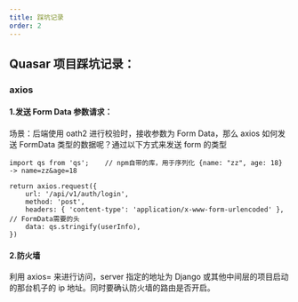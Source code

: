 ```yaml
---
title: 踩坑记录
order: 2
---
```


## Quasar 项目踩坑记录：

### axios

#### 1.发送 Form Data 参数请求：

场景：后端使用 oath2 进行校验时，接收参数为 Form Data，那么 axios 如何发送 FormData 类型的数据呢？通过以下方式来发送 form 的类型

    import qs from 'qs';    // npm自带的库，用于序列化 {name: "zz", age: 18} -> name=zz&age=18

    return axios.request({
        url: '/api/v1/auth/login',
        method: 'post',
        headers: { 'content-type': 'application/x-www-form-urlencoded' },   // FormData需要的头
        data: qs.stringify(userInfo),
    })

#### 2.防火墙

利用 axios= 来进行访问，server 指定的地址为 Django 或其他中间层的项目启动的那台机子的 ip 地址。同时要确认防火墙的路由是否开启。
